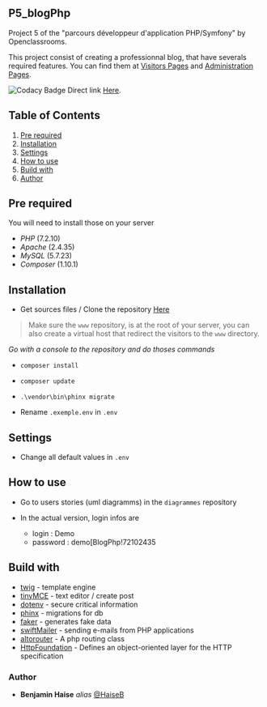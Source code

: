 ## P5_blogPhp

Project 5 of the "parcours développeur d'application PHP/Symfony" by Openclassrooms.

This project consist of creating a professionnal blog, that have severals required features. You can find them at [Visitors Pages](https://github.com/HaiseB/P5_blogPhp/issues/3) and [Administration Pages](https://github.com/HaiseB/P5_blogPhp/issues/4).

![Codacy Badge](https://api.codacy.com/project/badge/Grade/abf827e58f054b56958a7c7029eccd60) Direct link [Here](https://app.codacy.com/manual/HaiseB/P5_blogPhp/dashboard).

## Table of Contents
1. [Pre required](#Pre-required)
2. [Installation](#Installation)
3. [Settings](#Settings)
4. [How to use](#How-to-use)
5. [Build with](#Build-with)
6. [Author](#Author)

## Pre required
You will need to install those on your server
- *PHP* (7.2.10)
- *Apache* (2.4.35)
- *MySQL* (5.7.23)
- *Composer* (1.10.1)

## Installation
- Get sources files / Clone the repository [Here](https://github.com/HaiseB/P5_blogPhp)
> Make sure the `www` repository, is at the root of your server, you can also create a virtual host that redirect the visitors to the `www` directory.

_Go with a console to the repository and do thoses commands_
- ``composer install``
- ``composer update``
- ``.\vendor\bin\phinx migrate``

- Rename  `.exemple.env` in `.env`

## Settings
- Change all default values in `.env`

## How to use

- Go to users stories (uml diagramms) in the `diagrammes` repository

- In the actual version, login infos are
    - login : Demo
    - password : demo[BlogPhp!72102435

## Build with
- [twig](https://twig.symfony.com/) - template engine
- [tinyMCE](https://www.tiny.cloud/) - text editor / create post
- [dotenv](https://www.npmjs.com/package/dotenv) - secure critical information
- [phinx](https://phinx.org/) - migrations for db
- [faker](https://github.com/fzaninotto/Faker) - generates fake data
- [swiftMailer](https://swiftmailer.symfony.com/docs/introduction.html) - sending e-mails from PHP applications
- [altorouter](https://altorouter.com/) - A php routing class
- [HttpFoundation](https://symfony.com/doc/current/components/http_foundation.html) - Defines an object-oriented layer for the HTTP specification

### Author
* **Benjamin Haise** _alias_ [@HaiseB](https://github.com/HaiseB)
